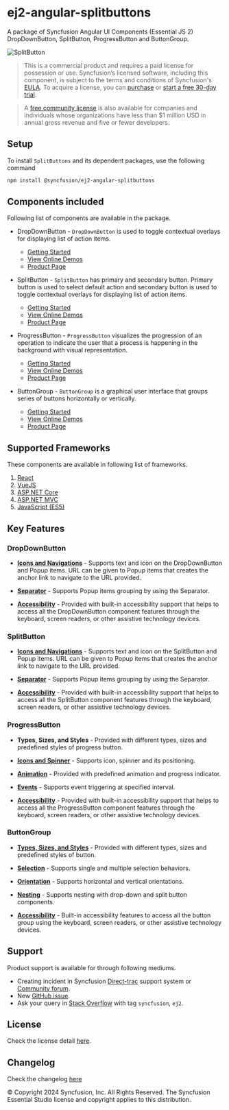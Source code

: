 # ej2-angular-splitbuttons

A package of Syncfusion Angular UI Components (Essential JS 2) DropDownButton, SplitButton, ProgressButton and ButtonGroup.

![SplitButton](https://ej2.syncfusion.com/products/images/splitbutton/readme.gif)

> This is a commercial product and requires a paid license for possession or use. Syncfusion’s licensed software, including this component, is subject to the terms and conditions of Syncfusion's [EULA](https://www.syncfusion.com/eula/es/). To acquire a license, you can [purchase](https://www.syncfusion.com/sales/products) or [start a free 30-day trial](https://www.syncfusion.com/account/manage-trials/start-trials).

> A [free community license](https://www.syncfusion.com/products/communitylicense) is also available for companies and individuals whose organizations have less than $1 million USD in annual gross revenue and five or fewer developers.

## Setup

To install `SplitButtons` and its dependent packages, use the following command

```sh
npm install @syncfusion/ej2-angular-splitbuttons
```

## Components included

Following list of components are available in the package.

* DropDownButton - `DropDownButton` is used to toggle contextual overlays for displaying list of action items.
    * [Getting Started](https://ej2.syncfusion.com/angular/documentation/drop-down-button/getting-started?utm_source=npm&utm_campaign=drop-down-button)
    * [View Online Demos](https://ej2.syncfusion.com/angular/demos/?utm_source=npm&utm_campaign=drop-down-button#/fluent2/button/dropdown-button)
    * [Product Page](https://www.syncfusion.com/angular-ui-components/dropdown-menu)

* SplitButton - `SplitButton` has primary and secondary button. Primary button is used to select default action and secondary button is used to toggle contextual overlays for displaying list of action items.
    * [Getting Started](https://ej2.syncfusion.com/angular/documentation/split-button/getting-started?utm_source=npm&utm_campaign=split-button)
    * [View Online Demos](https://ej2.syncfusion.com/angular/demos/?utm_source=npm&utm_campaign=split-button#/fluent2/button/split-button)
    * [Product Page](https://www.syncfusion.com/angular-ui-components/split-button)

* ProgressButton - `ProgressButton` visualizes the progression of an operation to indicate the user that a process is happening in the background with visual representation.
    * [Getting Started](https://ej2.syncfusion.com/angular/documentation/progress-button/getting-started?utm_source=npm&utm_campaign=progress-button)
    * [View Online Demos](https://ej2.syncfusion.com/angular/demos/?utm_source=npm&utm_campaign=progress-button#/fluent2/button/progress-button)
    * [Product Page](https://www.syncfusion.com/angular-ui-components/progress-button)

* ButtonGroup - `ButtonGroup` is a graphical user interface that groups series of buttons horizontally or vertically.
    * [Getting Started](https://ej2.syncfusion.com/angular/documentation/button-group/getting-started?utm_source=npm&utm_campaign=button-group)
    * [View Online Demos](https://ej2.syncfusion.com/angular/demos/?utm_source=npm&utm_campaign=button-group#/fluent2/button/button-group)
    * [Product Page](https://www.syncfusion.com/angular-ui-components/button-group)

## Supported Frameworks

These components are available in following list of frameworks.

1. [React](https://github.com/syncfusion/ej2-react-ui-components/tree/master/components/splitbuttons?utm_source=npm&utm_campaign=split-button)
2. [VueJS](https://github.com/syncfusion/ej2-vue-ui-components/tree/master/components/splitbuttons?utm_source=npm&utm_campaign=split-button)
3. [ASP.NET Core](https://www.syncfusion.com/aspnet-core-ui-controls)
4. [ASP.NET MVC](https://www.syncfusion.com/aspnet-mvc-ui-controls)
5. [JavaScript (ES5)](https://www.syncfusion.com/javascript-ui-controls)

## Key Features

### DropDownButton

* [**Icons and Navigations**](https://ej2.syncfusion.com/angular/documentation/drop-down-button/popup-items#icons) - Supports text and icon on the DropDownButton and Popup items. URL can be given to Popup items  that creates the anchor link to navigate to the URL provided.

* [**Separator**](https://ej2.syncfusion.com/angular/documentation/drop-down-button/popup-items#separator) - Supports Popup items grouping by using the Separator.

* [**Accessibility**](https://ej2.syncfusion.com/angular/documentation/drop-down-button/accessibility#accessibility) - Provided with built-in accessibility support that helps to access all the DropDownButton component features through the keyboard, screen readers, or other assistive technology devices.

### SplitButton

* [**Icons and Navigations**](https://ej2.syncfusion.com/angular/documentation/split-button/icons-and-separator#splitbutton-icons) - Supports text and icon on the SplitButton and Popup items. URL can be given to Popup items  that creates the anchor link to navigate to the URL provided.

* [**Separator**](https://ej2.syncfusion.com/angular/documentation/split-button/icons-and-separator#separator) - Supports Popup items grouping by using the Separator.

* [**Accessibility**](https://ej2.syncfusion.com/angular/documentation/split-button/accessibility#accessibility) - Provided with built-in accessibility support that helps to access all the SplitButton component features through the keyboard, screen readers, or other assistive technology devices.

### ProgressButton

* **Types, Sizes, and Styles** - Provided with different types, sizes and predefined styles of progress button.

* [**Icons and Spinner**](https://ej2.syncfusion.com/angular/documentation/progress-button/spinner-and-progress#spinner) - Supports icon, spinner and its positioning.

* [**Animation**](https://ej2.syncfusion.com/angular/documentation/progress-button/spinner-and-progress#content-animation) - Provided with predefined animation and progress indicator.

* [**Events**](https://ej2.syncfusion.com/angular/documentation/progress-button/spinner-and-progress#change-step-of-the-progressbutton) - Supports event triggering at specified interval.

* [**Accessibility**](https://ej2.syncfusion.com/angular/documentation/progress-button/accessibility#accessibility) - Provided with built-in accessibility support that helps to access all the ProgressButton component features through the keyboard, screen readers, or other assistive technology devices.

### ButtonGroup

* [**Types, Sizes, and Styles**](https://ej2.syncfusion.com/angular/documentation/button-group/types-and-styles#buttongroup-types) - Provided with different types, sizes and predefined styles of button.

* [**Selection**](https://ej2.syncfusion.com/angular/documentation/button-group/selection#selection) - Supports single and multiple selection behaviors.

* [**Orientation**](https://ej2.syncfusion.com/angular/documentation/button-group/getting-started#orientation) - Supports horizontal and vertical orientations.

* [**Nesting**](https://ej2.syncfusion.com/angular/documentation/button-group/selection#nesting) - Supports nesting with drop-down and split button components.

* [**Accessibility**](https://ej2.syncfusion.com/angular/documentation/button-group/accessibility#accessibility) - Built-in accessibility features to access all the button group using the keyboard, screen readers, or other assistive technology devices.

## Support

Product support is available for through following mediums.

* Creating incident in Syncfusion [Direct-trac](https://www.syncfusion.com/support/directtrac/incidents?utm_source=npm&utm_campaign=split-button) support system or [Community forum](https://www.syncfusion.com/forums/angular-js2?utm_source=npm&utm_campaign=split-button).
* New [GitHub issue](https://github.com/syncfusion/ej2-angular-ui-components/issues/new).
* Ask your query in [Stack Overflow](https://stackoverflow.com/?utm_source=npm&utm_campaign=split-button) with tag `syncfusion`, `ej2`.

## License

Check the license detail [here](https://github.com/syncfusion/ej2-angular-ui-components/blob/master/license?utm_source=npm&utm_campaign=split-button).

## Changelog

Check the changelog [here](https://github.com/syncfusion/ej2-angular-ui-components/blob/master/components/splitbuttons/CHANGELOG.md?utm_source=npm&utm_campaign=split-button)

© Copyright 2024 Syncfusion, Inc. All Rights Reserved. The Syncfusion Essential Studio license and copyright applies to this distribution.